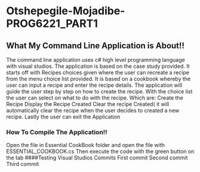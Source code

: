 # Otshepegile-Mojadibe-PROG6221_PART1
## What My Command Line Application is About!!
The command line application uses c# high level programming language with visual studios.
The application is based on the case study provided.
It starts off with Recipes choices given where the user can recreate a recipe from the menu choice list provided.
It is based on a cookbook whereby the user can input a recipe and enter the recipe details. 
The application will guide the user step by step on how to create the recipe.
With the choice list the user can select on what to do with the recipe.
Which are:
Create the Recipe
Display the Recipe Created
Clear the recipe Created( it will automatically clear the recipe when the user decides to created a new recipe.
Lastly the user can exit the Application
### How To Compile The Application!!
Open the file in Essential CookBook folder and open the file with ESSENTIAL_COOKBOOK.cs
Then execute the code with the green button on the tab
####Testing Visual Studios Commits
First commit
Second commit
Third commit
